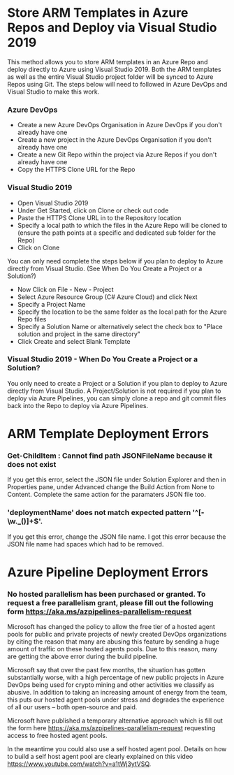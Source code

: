 # Store ARM Templates in Azure Repos and Deploy via Visual Studio 2019

This method allows you to store ARM templates in an Azure Repo and deploy directly to Azure using Visual Studio 2019. Both the ARM templates as well as the entire Visual Studio project folder will be synced to Azure Repos using Git. The steps below will need to followed in Azure DevOps and Visual Studio to make this work.

### Azure DevOps 

- Create a new Azure DevOps Organisation in Azure DevOps if you don't already have one
- Create a new project in the Azure DevOps Organisation if you don't already have one
- Create a new Git Repo within the project via Azure Repos if you don't already have one
- Copy the HTTPS Clone URL for the Repo

### Visual Studio 2019

- Open Visual Studio 2019
- Under Get Started, click on Clone or check out code
- Paste the HTTPS Clone URL in to the Repository location
- Specify a local path to which the files in the Azure Repo will be cloned to (ensure the path points at a specific and dedicated sub folder for the Repo)
- Click on Clone

You can only need complete the steps below if you plan to deploy to Azure directly from Visual Studio. (See When Do You Create a Project or a Solution?)

- Now Click on File - New - Project
- Select Azure Resource Group (C# Azure Cloud) and click Next
- Specify a Project Name
- Specify the location to be the same folder as the local path for the Azure Repo files
- Specify a Solution Name or alternatively select the check box to "Place solution and project in the same directory"
- Click Create and select Blank Template

### Visual Studio 2019 - When Do You Create a Project or a Solution?

You only need to create a Project or a Solution if you plan to deploy to Azure directly from Visual Studio. A Project/Solution is not required if you plan to deploy via Azure Pipelines, you can simply clone a repo and git commit files back into the Repo to deploy via Azure Pipelines.


# ARM Template Deployment Errors

### Get-ChildItem : Cannot find path JSONFileName because it does not exist

If you get this error, select the JSON file under Solution Explorer and then in Properties pane, under Advanced change the Build Action from None to Content. Complete the same action for the paramaters JSON file too.

### 'deploymentName' does not match expected pattern '^[-\w\._\(\)]+$'.

If you get this error, change the JSON file name. I got this error because the JSON file name had spaces which had to be removed.

# Azure Pipeline Deployment Errors

### No hosted parallelism has been purchased or granted. To request a free parallelism grant, please fill out the following form https://aka.ms/azpipelines-parallelism-request

Microsoft has changed the policy to allow the free tier of a hosted agent pools for public and private projects of newly created DevOps organizations by citing the reason that many are abusing this feature by sending a huge amount of traffic on these hosted agents pools. Due to this reason, many are getting the above error during the build pipeline.

Microsoft say that over the past few months, the situation has gotten substantially worse, with a high percentage of new public projects in Azure DevOps being used for crypto mining and other activities we classify as abusive. In addition to taking an increasing amount of energy from the team, this puts our hosted agent pools under stress and degrades the experience of all our users – both open-source and paid.

Microsoft have published a temporary alternative approach which is fill out the form here https://aka.ms/azpipelines-parallelism-request requesting access to free hosted agent pools.

In the meantime you could also use a self hosted agent pool. Details on how to build a self host agent pool are clearly explained on this video https://www.youtube.com/watch?v=a1tWj3ytVSQ.




